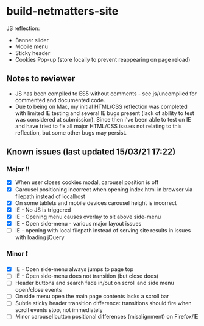 # build-netmatters-site
JS reflection:
- Banner slider
- Mobile menu
- Sticky header
- Cookies Pop-up (store locally to prevent reappearing on page reload)

## Notes to reviewer
- JS has been compiled to ES5 without comments - see js/uncompiled for commented and documented code.
- Due to being on Mac, my initial HTML/CSS reflection was completed with limited IE testing and several IE bugs present (lack of ability to test was considered at submission). Since then i've been able to test on IE and have tried to fix all major HTML/CSS issues not relating to this reflection, but some other bugs may persist.

## Known issues (last updated 15/03/21 17:22)

### Major :bangbang:
- [x] When user closes cookies modal, carousel position is off
- [x] Carousel positioning incorrect when opening index.html in browser via filepath instead of localhost
- [x] On some tablets and mobile devices carousel height is incorrect
- [x] IE - No JS is triggered
- [x] IE - Opening menu causes overlay to sit above side-menu
- [x] IE - Open side-menu - various major layout issues
- [ ] IE - opening with local filepath instead of serving site results in issues with loading jQuery

### Minor :exclamation:
- [x] IE - Open side-menu always jumps to page top
- [ ] IE - Open side-menu does not transition (but close does)
- [ ] Header buttons and search fade in/out on scroll and side menu open/close events
- [ ] On side menu open the main page contents lacks a scroll bar
- [ ] Subtle sticky header transition difference: transitions should fire when scroll events stop, not immediately
- [ ] Minor carousel button positional differences (misalignment) on Firefox/IE
